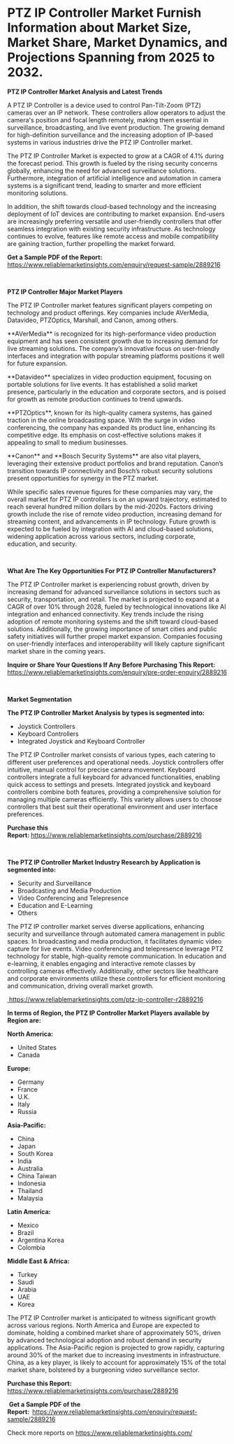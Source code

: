 <p><h1>PTZ IP Controller Market Furnish Information about Market Size, Market Share, Market Dynamics, and Projections Spanning from 2025 to 2032.</h1></p><p><strong>PTZ IP Controller Market Analysis and Latest Trends</strong></p>
<p><p>A PTZ IP Controller is a device used to control Pan-Tilt-Zoom (PTZ) cameras over an IP network. These controllers allow operators to adjust the camera's position and focal length remotely, making them essential in surveillance, broadcasting, and live event production. The growing demand for high-definition surveillance and the increasing adoption of IP-based systems in various industries drive the PTZ IP Controller market.</p><p>The PTZ IP Controller Market is expected to grow at a CAGR of 4.1% during the forecast period. This growth is fueled by the rising security concerns globally, enhancing the need for advanced surveillance solutions. Furthermore, integration of artificial intelligence and automation in camera systems is a significant trend, leading to smarter and more efficient monitoring solutions.</p><p>In addition, the shift towards cloud-based technology and the increasing deployment of IoT devices are contributing to market expansion. End-users are increasingly preferring versatile and user-friendly controllers that offer seamless integration with existing security infrastructure. As technology continues to evolve, features like remote access and mobile compatibility are gaining traction, further propelling the market forward.</p></p>
<p><strong>Get a Sample PDF of the Report:&nbsp;</strong> <a href="https://www.reliablemarketinsights.com/enquiry/request-sample/2889216?utm_campaign=3186&utm_medium=2&utm_source=Github&utm_content=ia&utm_term=14032025&utm_id=ptz-ip-controller">https://www.reliablemarketinsights.com/enquiry/request-sample/2889216</a></p>
<p>&nbsp;</p>
<p><strong>PTZ IP Controller Major Market Players</strong></p>
<p><p>The PTZ IP Controller market features significant players competing on technology and product offerings. Key companies include AVerMedia, Datavideo, PTZOptics, Marshall, and Canon, among others. </p><p>**AVerMedia** is recognized for its high-performance video production equipment and has seen consistent growth due to increasing demand for live streaming solutions. The company’s innovative focus on user-friendly interfaces and integration with popular streaming platforms positions it well for future expansion.</p><p>**Datavideo** specializes in video production equipment, focusing on portable solutions for live events. It has established a solid market presence, particularly in the education and corporate sectors, and is poised for growth as remote production continues to trend upwards.</p><p>**PTZOptics**, known for its high-quality camera systems, has gained traction in the online broadcasting space. With the surge in video conferencing, the company has expanded its product line, enhancing its competitive edge. Its emphasis on cost-effective solutions makes it appealing to small to medium businesses.</p><p>**Canon** and **Bosch Security Systems** are also vital players, leveraging their extensive product portfolios and brand reputation. Canon’s transition towards IP connectivity and Bosch’s robust security solutions present opportunities for synergy in the PTZ market.</p><p>While specific sales revenue figures for these companies may vary, the overall market for PTZ IP controllers is on an upward trajectory, estimated to reach several hundred million dollars by the mid-2020s. Factors driving growth include the rise of remote video production, increasing demand for streaming content, and advancements in IP technology. Future growth is expected to be fueled by integration with AI and cloud-based solutions, widening application across various sectors, including corporate, education, and security.</p></p>
<p>&nbsp;</p>
<p><strong>What Are The Key Opportunities For PTZ IP Controller Manufacturers?</strong></p>
<p><p>The PTZ IP Controller market is experiencing robust growth, driven by increasing demand for advanced surveillance solutions in sectors such as security, transportation, and retail. The market is projected to expand at a CAGR of over 10% through 2028, fueled by technological innovations like AI integration and enhanced connectivity. Key trends include the rising adoption of remote monitoring systems and the shift toward cloud-based solutions. Additionally, the growing importance of smart cities and public safety initiatives will further propel market expansion. Companies focusing on user-friendly interfaces and interoperability will likely capture significant market share in the coming years.</p></p>
<p><strong>Inquire or Share Your Questions If Any Before Purchasing This Report:</strong> <a href="https://www.reliablemarketinsights.com/enquiry/pre-order-enquiry/2889216?utm_campaign=3186&utm_medium=2&utm_source=Github&utm_content=ia&utm_term=14032025&utm_id=ptz-ip-controller">https://www.reliablemarketinsights.com/enquiry/pre-order-enquiry/2889216</a></p>
<p>&nbsp;</p>
<p><strong>Market Segmentation</strong></p>
<p><strong>The PTZ IP Controller Market Analysis by types is segmented into:</strong></p>
<p><ul><li>Joystick Controllers</li><li>Keyboard Controllers</li><li>Integrated Joystick and Keyboard Controller</li></ul></p>
<p><p>The PTZ IP Controller market consists of various types, each catering to different user preferences and operational needs. Joystick controllers offer intuitive, manual control for precise camera movement. Keyboard controllers integrate a full keyboard for advanced functionalities, enabling quick access to settings and presets. Integrated joystick and keyboard controllers combine both features, providing a comprehensive solution for managing multiple cameras efficiently. This variety allows users to choose controllers that best suit their operational environment and user interface preferences.</p></p>
<p><strong>Purchase this Report:&nbsp;</strong><a href="https://www.reliablemarketinsights.com/purchase/2889216?utm_campaign=3186&utm_medium=2&utm_source=Github&utm_content=ia&utm_term=14032025&utm_id=ptz-ip-controller">https://www.reliablemarketinsights.com/purchase/2889216</a></p>
<p>&nbsp;</p>
<p><strong>The PTZ IP Controller Market Industry Research by Application is segmented into:</strong></p>
<p><ul><li>Security and Surveillance</li><li>Broadcasting and Media Production</li><li>Video Conferencing and Telepresence</li><li>Education and E-Learning</li><li>Others</li></ul></p>
<p><p>The PTZ IP controller market serves diverse applications, enhancing security and surveillance through automated camera management in public spaces. In broadcasting and media production, it facilitates dynamic video capture for live events. Video conferencing and telepresence leverage PTZ technology for stable, high-quality remote communication. In education and e-learning, it enables engaging and interactive remote classes by controlling cameras effectively. Additionally, other sectors like healthcare and corporate environments utilize these controllers for efficient monitoring and communication, driving overall market growth.</p></p>
<p><a href="https://www.reliablemarketinsights.com/ptz-ip-controller-r2889216?utm_campaign=3186&utm_medium=2&utm_source=Github&utm_content=ia&utm_term=14032025&utm_id=ptz-ip-controller">&nbsp;https://www.reliablemarketinsights.com/ptz-ip-controller-r2889216</a></p>
<p><strong>In terms of Region, the PTZ IP Controller Market Players available by Region are:</strong></p>
<p>
    <p> <strong> North America: </strong>
        <ul>
            <li>United States</li>
            <li>Canada</li>
        </ul>
        </p> 
    <p> <strong> Europe: </strong>
        <ul>
            <li>Germany</li>
            <li>France</li>
            <li>U.K.</li>
            <li>Italy</li>
            <li>Russia</li>
        </ul>
        </p> 
    <p> <strong> Asia-Pacific: </strong>
        <ul>
            <li>China</li>
            <li>Japan</li>
            <li>South Korea</li>
            <li>India</li>
            <li>Australia</li>
            <li>China Taiwan</li>
            <li>Indonesia</li>
            <li>Thailand</li>
            <li>Malaysia</li>
        </ul>
        </p> 
    <p> <strong> Latin America: </strong>
        <ul>
            <li>Mexico</li>
            <li>Brazil</li>
            <li>Argentina Korea</li>
            <li>Colombia</li>
        </ul>
        </p> 
    <p> <strong> Middle East & Africa: </strong>
        <ul>
            <li>Turkey</li>
            <li>Saudi</li>
            <li>Arabia</li>
            <li>UAE</li>
            <li>Korea</li>
        </ul>
    </p>
    </p>
<p><p>The PTZ IP Controller market is anticipated to witness significant growth across various regions. North America and Europe are expected to dominate, holding a combined market share of approximately 50%, driven by advanced technological adoption and robust demand in security applications. The Asia-Pacific region is projected to grow rapidly, capturing around 30% of the market due to increasing investments in infrastructure. China, as a key player, is likely to account for approximately 15% of the total market share, bolstered by a burgeoning video surveillance sector.</p></p>
<p><strong>Purchase this Report: </strong><a href="https://www.reliablemarketinsights.com/purchase/2889216?utm_campaign=3186&utm_medium=2&utm_source=Github&utm_content=ia&utm_term=14032025&utm_id=ptz-ip-controller">https://www.reliablemarketinsights.com/purchase/2889216</a></p>
<p>&nbsp;<strong>Get a Sample PDF of the Report:&nbsp;&nbsp;</strong><a href="https://www.reliablemarketinsights.com/enquiry/request-sample/2889216?utm_campaign=3186&utm_medium=2&utm_source=Github&utm_content=ia&utm_term=14032025&utm_id=ptz-ip-controller">https://www.reliablemarketinsights.com/enquiry/request-sample/2889216</a></p>
<p><strong></strong></p>
<p>Check more reports on <a href="https://www.reliablemarketinsights.com/?utm_campaign=3186&utm_medium=2&utm_source=Github&utm_content=ia&utm_term=14032025&utm_id=ptz-ip-controller">https://www.reliablemarketinsights.com/</a></p>